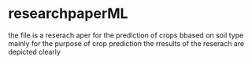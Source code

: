 # researchpaperML
the file is a reserach aper for the prediction of crops bbased on soil type mainly for the purpose of crop prediction the rresults of the reserach are depicted clearly
